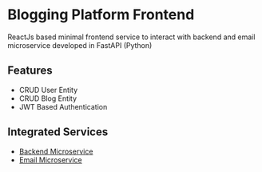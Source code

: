 
# Blogging Platform Frontend

ReactJs based minimal frontend service to interact with backend and email microservice developed in FastAPI (Python)

## Features

- CRUD User Entity
- CRUD Blog Entity
- JWT Based Authentication

## Integrated Services

 - [Backend Microservice](https://github.com/akshar8460/BloggingPlatform)
 - [Email Microservice](https://github.com/akshar8460/EmailService)
